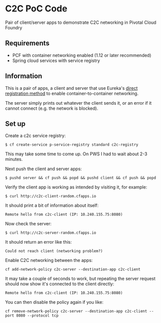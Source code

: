 # C2C PoC Code
Pair of client/server apps to demonstrate C2C networking in Pivotal Cloud Foundry

## Requirements
* PCF with container networking enabled (1.12 or later recommended)
* Spring cloud services with service registry

## Information
This is a pair of apps, a client and server that use Eureka's [direct registration method](http://docs.pivotal.io/spring-cloud-services/1-4/common/service-registry/writing-client-applications.html#register-using-c2c) to enable container-to-container networking.

The server simply prints out whatever the client sends it, or an error if it cannot connect (e.g. the network is blocked).

## Set up
Create a c2c service registry:
```
$ cf create-service p-service-registry standard c2c-registry
```

This may take some time to come up. On PWS I had to wait about 2-3 minutes.

Next push the client and server apps:
```
$ pushd server && cf push && popd && pushd client && cf push && popd
```

Verify the client app is working as intended by visiting it, for example:
```
$ curl http://c2c-client-random.cfapps.io
```

It should print a bit of information about itself:
```
Remote hello from c2c-client (IP: 10.240.155.75:8080)
```

Now check the server:
```
$ curl http://c2c-server-random.cfapps.io
```

It should return an error like this:
```
Could not reach client (networking problem?)
```

Enable C2C networking between the apps:
```
cf add-network-policy c2c-server --destination-app c2c-client
```

It may take a couple of seconds to work, but repeating the server request should now show it's connected to the client directly:
```
Remote hello from c2c-client (IP: 10.240.155.75:8080)
```

You can then disable the policy again if you like:
```
cf remove-network-policy c2c-server --destination-app c2c-client --port 8080 --protocol tcp
```


